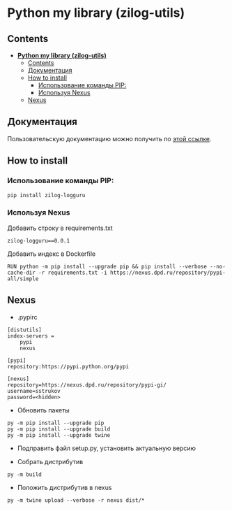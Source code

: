 # **Python my library (zilog-utils)**

## Contents

- [**Python my library (zilog-utils)**](#python-my-library-zilog-utils)
  - [Contents](#contents)
  - [Документация](#документация)
  - [How to install](#how-to-install)
    - [Использование команды PIP:](#использование-команды-pip)
    - [Используя Nexus](#используя-nexus)
  - [Nexus](#nexus)
 
## Документация

Пользовательскую документацию можно получить по [этой ссылке](./docs/ru/loggin.md).

## How to install

### Использование команды PIP:

    pip install zilog-logguru

### Используя Nexus

Добавить строку в requirements.txt

    zilog-logguru==0.0.1

Добавить индекс в Dockerfile

    RUN python -m pip install --upgrade pip && pip install --verbose --no-cache-dir -r requirements.txt -i https://nexus.dpd.ru/repository/pypi-all/simple

## Nexus

- .pypirc

```
[distutils]
index-servers =
    pypi
    nexus
 
[pypi]
repository:https://pypi.python.org/pypi
 
[nexus]
repository=https://nexus.dpd.ru/repository/pypi-gi/
username=sstrukov
password=<hidden>
```

- Обновить пакеты
 
```
py -m pip install --upgrade pip
py -m pip install --upgrade build
py -m pip install --upgrade twine
```

- Подправить файл setup.py, установить актуальную версию
 
- Собрать дистрибутив
  
```
py -m build
```  

- Положить дистрибутив в nexus

```
py -m twine upload --verbose -r nexus dist/*
```  

